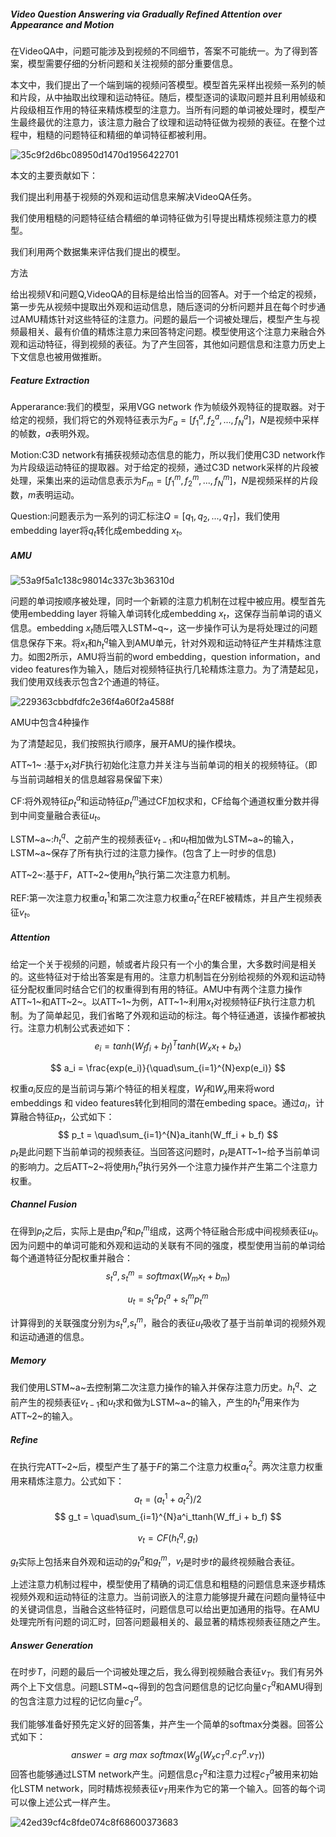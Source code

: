 ##### Video Question Answering via Gradually Refined Attention over Appearance and Motion

在VideoQA中，问题可能涉及到视频的不同细节，答案不可能统一。为了得到答案，模型需要仔细的分析问题和关注视频的部分重要信息。

本文中，我们提出了一个端到端的视频问答模型。模型首先采样出视频一系列的帧和片段，从中抽取出纹理和运动特征。随后，模型逐词的读取问题并且利用帧级和片段级相互作用的特征来精炼模型的注意力。当所有问题的单词被处理时，模型产生最终最优的注意力，该注意力融合了纹理和运动特征做为视频的表征。在整个过程中，粗糙的问题特征和精细的单词特征都被利用。

![35c9f2d6bc08950d1470d1956422701](.\35c9f2d6bc08950d1470d1956422701.png)

本文的主要贡献如下：

我们提出利用基于视频的外观和运动信息来解决VideoQA任务。

我们使用粗糙的问题特征结合精细的单词特征做为引导提出精炼视频注意力的模型。

我们利用两个数据集来评估我们提出的模型。

方法

给出视频V和问题Q,VideoQA的目标是给出恰当的回答A。对于一个给定的视频，第一步先从视频中提取出外观和运动信息，随后逐词的分析问题并且在每个时步通过AMU精炼针对这些特征的注意力。问题的最后一个词被处理后，模型产生与视频最相关、最有价值的精炼注意力来回答特定问题。模型使用这个注意力来融合外观和运动特征，得到视频的表征。为了产生回答，其他如问题信息和注意力历史上下文信息也被用做推断。

##### Feature Extraction

Apperarance:我们的模型，采用VGG network 作为帧级外观特征的提取器。对于给定的视频，我们将它的外观特征表示为$F_a = [f^a_1,f^a_2,...,f^a_N]$，$N$是视频中采样的帧数，$a$表明外观。

Motion:C3D network有捕获视频动态信息的能力，所以我们使用C3D network作为片段级运动特征的提取器。对于给定的视频，通过C3D network采样的片段被处理，采集出来的运动信息表示为$F_m = [f^m_1,f^m_2,...,f^m_N]$，$N$是视频采样的片段数，$m$表明运动。 

Question:问题表示为一系列的词汇标注$Q = [q_1,q_2,...,q_T]$，我们使用embedding layer将$q_t$转化成embedding $x_t$。

##### AMU

![53a9f5a1c138c98014c337c3b36310d](.\53a9f5a1c138c98014c337c3b36310d.png)

问题的单词按顺序被处理，同时一个新颖的注意力机制在过程中被应用。模型首先使用embedding layer 将输入单词转化成embedding $x_t$，这保存当前单词的语义信息。embedding $x_t$随后喂入LSTM~q~，这一步操作可认为是将处理过的问题信息保存下来。将$x_t$和$h^q_t$输入到AMU单元，针对外观和运动特征产生并精炼注意力。如图2所示，AMU将当前的word embedding，question information，and video features作为输入，随后对视频特征执行几轮精炼注意力。为了清楚起见，我们使用双线表示包含2个通道的特征。

![229363cbbdfdfc2e36f4a60f2a4588f](.\229363cbbdfdfc2e36f4a60f2a4588f.png)

AMU中包含4种操作

为了清楚起见，我们按照执行顺序，展开AMU的操作模块。

ATT~1~ :基于$x_t$对$F$执行初始化注意力并关注与当前单词的相关的视频特征。（即与当前词越相关的信息越容易保留下来）

CF:将外观特征$p^a_t$和运动特征$p^m_t$通过CF加权求和，CF给每个通道权重分数并得到中间变量融合表征$u_t$。

LSTM~a~:$h^q_t$、之前产生的视频表征$v_{t-1}$和$u_t$相加做为LSTM~a~的输入，LSTM~a~保存了所有执行过的注意力操作。(包含了上一时步的信息)

ATT~2~:基于$F$，ATT~2~使用$h^a_t$执行第二次注意力机制。

REF:第一次注意力权重$a^1_t$和第二次注意力权重$a^2_t$在REF被精炼，并且产生视频表征$v_t$。

##### Attention

给定一个关于视频的问题，帧或者片段只有一个小的集合里，大多数时间是相关的。这些特征对于给出答案是有用的。注意力机制旨在分别给视频的外观和运动特征分配权重同时结合它们的权重得到有用的特征。AMU中有两个注意力操作ATT~1~和ATT~2~。以ATT~1~为例，ATT~1~利用$x_t$对视频特征$F$执行注意力机制。为了简单起见，我们省略了外观和运动的标注。每个特征通道，该操作都被执行。注意力机制公式表述如下：
$$
e_i = tanh(W_ff_i + b_f)^Ttanh(W_xx_t + b_x)
$$

$$
a_i = \frac{exp(e_i)}{\quad\sum_{i=1}^{N}exp(e_i)}
$$

权重$a_i$反应的是当前词与第$i$个特征的相关程度，$W_f$和$W_x$用来将word embeddings 和 video features转化到相同的潜在embeding space。通过$a_i$，计算融合特征$p_t$，公式如下：
$$
p_t = \quad\sum_{i=1}^{N}a_itanh(W_ff_i + b_f)
$$
$p_t$是此问题下当前单词的视频表征。当回答这问题时，$p_t$是ATT~1~给予当前单词的影响力。之后ATT~2~将使用$h^a_t$执行另外一个注意力操作并产生第二个注意力权重。

##### Channel Fusion

在得到$p_t$之后，实际上是由$p^a_t$和$p^m_t$组成，这两个特征融合形成中间视频表征$u_t$。因为问题中的单词可能和外观和运动的关联有不同的强度，模型使用当前的单词给每个通道特征分配权重并融合：
$$
s^a_t,s^m_t = softmax(W_mx_t + b_m)
$$

$$
u_t = s^a_tp^a_t + s^m_tp^m_t
$$

计算得到的关联强度分别为$s^a_t$,$s^m_t$，融合的表征$u_t$吸收了基于当前单词的视频外观和运动通道的信息。

##### Memory

我们使用LSTM~a~去控制第二次注意力操作的输入并保存注意力历史。$h^q_t$、之前产生的视频表征$v_{t-1}$和$u_t$求和做为LSTM~a~的输入，产生的$h^a_t$用来作为ATT~2~的输入。

##### Refine

在执行完ATT~2~后，模型产生了基于$F$的第二个注意力权重$a^2_t$。两次注意力权重用来精炼注意力。公式如下：
$$
a_t = (a^1_t + a^2_t)/2
$$
$$
g_t = \quad\sum_{i=1}^{N}a^i_ttanh(W_ff_i + b_f)
$$

$$
v_t = CF(h^q_t,g_t)
$$

$g_t$实际上包括来自外观和运动的$g^a_t$和$g^m_t$，$v_t$是时步$t$的最终视频融合表征。

上述注意力机制过程中，模型使用了精确的词汇信息和粗糙的问题信息来逐步精炼视频外观和运动特征的注意力。当前词嵌入的注意力能够提升藏在问题向量特征中的关键词信息，当融合这些特征时，问题信息可以给出更加通用的指导。在AMU处理完所有问题的词汇时，回答问题最相关的、最显著的精炼视频表征随之产生。

##### Answer Generation

在时步$T$，问题的最后一个词被处理之后，我么得到视频融合表征$v_T$。我们有另外两个上下文信息。问题LSTM~q~得到的包含问题信息的记忆向量$c^q_T$和AMU得到的包含注意力过程的记忆向量$c^a_T$。

我们能够准备好预先定义好的回答集，并产生一个简单的softmax分类器。回答公式如下：
$$
answer = arg\ max\ softmax(W_g(W_xc^q_T.c^a_T.v_T))
$$
回答也能够通过LSTM network产生。问题信息$c^q_T$和注意力过程$c^a_T$被用来初始化LSTM network，同时精炼视频表征$v_T$用来作为它的第一个输入。回答的每个词可以像上述公式一样产生。

![42ed39cf4c8fde074c8f68600373683](.\42ed39cf4c8fde074c8f68600373683.png)

